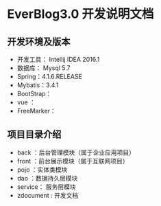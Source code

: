 # EverBlog3.0 开发说明文档

## 开发环境及版本
- 开发工具： Intellij IDEA 2016.1
- 数据库： Mysql 5.7
- Spring：4.1.6.RELEASE
- Mybatis：3.4.1
- BootStrap：
- vue ：
- FreeMarker：


## 项目目录介绍

- back ：后台管理模块（属于企业应用项目）
- front ：前台展示模块（属于互联网项目）
- pojo ：实体类模块
- dao ：数据持久层模块
- service： 服务层模块
- zdocument : 开发文档

